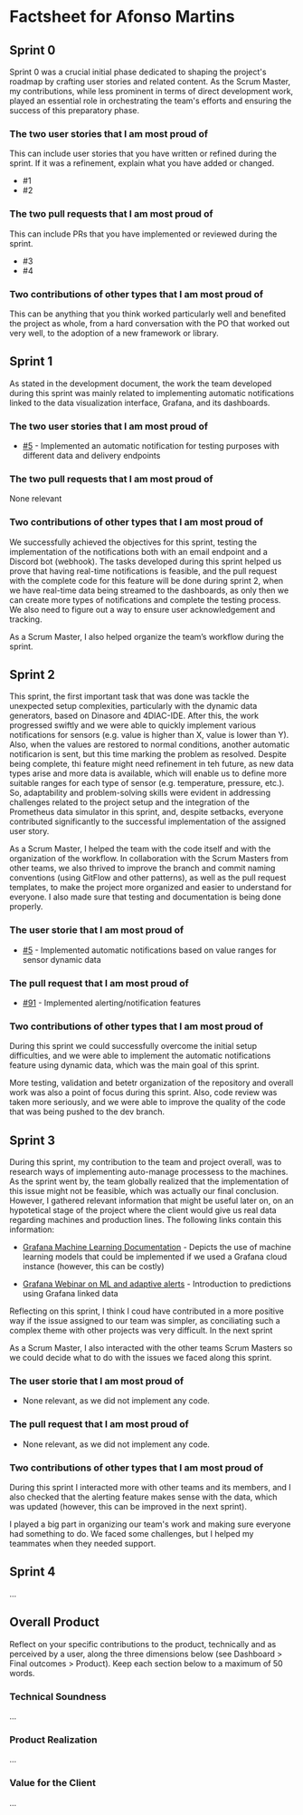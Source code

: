 # Factsheet for Afonso Martins

## Sprint 0

Sprint 0 was a crucial initial phase dedicated to shaping the project's roadmap by crafting user stories and related content. As the Scrum Master, my contributions, while less prominent in terms of direct development work, played an essential role in orchestrating the team's efforts and ensuring the success of this preparatory phase.

### The two user stories that I am most proud of

This can include user stories that you have written or refined during the sprint. If it was a refinement, explain what you have added or changed.

 * #1
 * #2


### The two pull requests that I am most proud of

This can include PRs that you have implemented or reviewed during the sprint.

 * #3
 * #4


### Two contributions of other types that I am most proud of

This can be anything that you think worked particularly well and benefited the project as whole, from a hard conversation with the PO that worked out very well, to the adoption of a new framework or library. 



## Sprint 1

As stated in the development document, the work the team developed during this sprint was mainly related to implementing automatic notifications linked to the data visualization interface, Grafana, and its dashboards. 

### The two user stories that I am most proud of

 * [#5](https://github.com/FEUP-MEIC-DS-2023-1MEIC06/DS-Project/issues/5) - Implemented an automatic notification for testing purposes with different data and delivery endpoints


### The two pull requests that I am most proud of

None relevant


### Two contributions of other types that I am most proud of

We successfully achieved the objectives for this sprint, testing the implementation of the notifications both with an email endpoint and a Discord bot (webhook). The tasks developed during this sprint helped us prove that having real-time notifications is feasible, and the pull request with the complete code for this feature will be done during sprint 2, when we have real-time data being streamed to the dashboards, as only then we can create more types of notifications and complete the testing process. We also need to figure out a way to ensure user acknowledgement and tracking.

As a Scrum Master, I also helped organize the team’s workflow during the sprint.


## Sprint 2

This sprint, the first important task that was done was tackle the unexpected setup complexities, particularly with the dynamic data generators, based on Dinasore and 4DIAC-IDE. After this, the work progressed swiftly and we were able to quickly implement various notifications for sensors (e.g. value is higher than X, value is lower than Y). Also, when the values are restored to normal conditions, another automatic notificarion is sent, but this time marking the problem as resolved. Despite being complete, thi feature might need refinement in teh future, as new data types arise and more data is available, which will enable us to define more suitable ranges for each type of sensor (e.g. temperature, pressure, etc.). So, adaptability and problem-solving skills were evident in addressing challenges related to the project setup and the integration of the Prometheus data simulator in this sprint, and, despite setbacks, everyone contributed significantly to the successful implementation of the assigned user story.

As a Scrum Master, I helped the team with the code itself and with the organization of the workflow. In collaboration with the Scrum Masters from other teams, we also thrived to improve the branch and commit naming conventions (using GitFlow and other patterns), as well as the pull request templates, to make the project more organized and easier to understand for everyone. I also made sure that testing and documentation is being done properly.

### The user storie that I am most proud of

 * [#5](https://github.com/FEUP-MEIC-DS-2023-1MEIC06/DS-Project/issues/5) - Implemented automatic notifications based on value ranges for sensor dynamic data

 ### The pull request that I am most proud of

* [#91](https://github.com/FEUP-MEIC-DS-2023-1MEIC06/DS-Project/pull/91)  - Implemented alerting/notification features

 ### Two contributions of other types that I am most proud of

During this sprint we could successfully overcome the initial setup difficulties, and we were able to implement the automatic notifications feature using dynamic data, which was the main goal of this sprint.

More testing, validation and betetr organization of the repository and overall work was also a point of focus during this sprint. Also, code review was taken more seriously, and we were able to improve the quality of the code that was being pushed to the dev branch.

## Sprint 3

During this sprint, my contribution to the team and project overall, was to research ways of implementing auto-manage processess to the machines. As the sprint went by, the team globally realized that the implementation of this issue might not be feasible, which was actually our final conclusion.
However, I gathered relevant information that might be useful later on, on an hypotetical stage of the project where the client would give us real data regarding machines and production lines. The following links contain this information:

- [Grafana Machine Learning Documentation](https://grafana.com/docs/grafana-cloud/alerting-and-irm/machine-learning/) - Depicts the use of machine learning models that could be implemented if we used a Grafana cloud instance (however, this can be costly)

- [Grafana Webinar on ML and adaptive alerts](https://grafana.com/go/webinar/grafana-machine-learning-adaptive-alerting/) - Introduction to predictions using Grafana linked data

Reflecting on this sprint, I think I coud have contributed in a more positive way if the issue assigned to our team was simpler, as conciliating such a complex theme with other projects was very difficult. In the next sprint

As a Scrum Master, I also interacted with the other teams Scrum Masters so we could decide what to do with the issues we faced along this sprint.

### The user storie that I am most proud of

* None relevant, as we did not implement any code.

 ### The pull request that I am most proud of

* None relevant, as we did not implement any code.

 ### Two contributions of other types that I am most proud of

During this sprint I interacted more with other teams and its members, and I also checked that the alerting feature makes sense with the data, which was updated (however, this can be improved in the next sprint).

I played a big part in organizing our team's work and making sure everyone had something to do. We faced some challenges, but I helped my teammates when they needed support. 

## Sprint 4

...


## Overall Product

Reflect on your specific contributions to the product, technically and as perceived by a user, along the three dimensions below (see Dashboard > Final outcomes > Product). Keep each section below to a maximum of 50 words.


### Technical Soundness

...


### Product Realization

...


### Value for the Client

...
